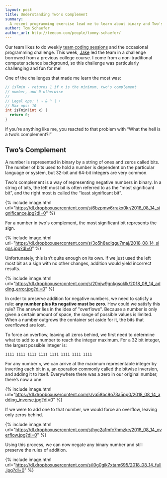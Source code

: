 ```yaml
---
layout: post
title: Understanding Two's Complement
summary:
  A recent programming exercise lead me to learn about binary and Two's Complement
author: Tom Schaefer
author_url: http://teecom.com/people/tommy-schaefer/
---
```


Our team likes to do weekly
[team coding sessions](http://teecom.com/team-coding-software-techniques/) and
the occasional programming challenge. This week,
[Jake](https://teecom.com/people/jake-tesler) led the team in a challenge
borrowed from a previous college course. I come from a non-traditional computer
science background, so this challenge was particularly challenging and fun for
me!

One of the challenges that made me learn the most was:

```c
// isTmin - returns 1 if x is the minimum, two's complement
// number, and 0 otherwise
//
// Legal ops: ! ~ & ^ | +
// Max ops: 10
int isTmin(int x) {
  return 0;
}
```

If you’re anything like me, you reacted to that problem with “What the hell is
a two’s complement?!”

## Two’s Complement

A number is represented in binary by a string of ones and zeros called bits.
The number of bits used to hold a number is dependent on the particular language
or system, but 32-bit and 64-bit integers are very common.

Two's complement is a way of representing negative numbers in binary. In a
string of bits, the left most bit is often referred to as the “most significant
bit”, and the right most is called the “least significant bit”.

{% include image.html
           url="https://dl.dropboxusercontent.com/s/6bzpmw6rrakx0kr/2018_08_14_significance.jpg?dl=0"
%}

For a number in two's complement, the most significant bit represents the sign.

{% include image.html
           url="https://dl.dropboxusercontent.com/s/3o5h8adiqgu7maj/2018_08_14_signs.jpg?dl=0"
%}

Unfortunately, this isn’t quite enough on its own. If we just used the left most
bit as a sign with no other changes, addition would yield incorrect results.

{% include image.html
           url="https://dl.dropboxusercontent.com/s/20njw9gnkgsoklk/2018_08_14_adding_error.jpg?dl=0"
%}

In order to preserve addition for negative numbers, we need to satisfy a rule:
**any number plus its negative must be zero**. How could we satisfy this rule?
The answer lies in the idea of "overflows". Because a number is only given a
certain amount of space, the range of possible values is limited. When a number
outgrows the container set aside for it, the bits that overflowed are lost.

To force an overflow, leaving all zeros behind, we first need to determine what
to add to a number to reach the integer maximum. For a 32 bit integer, the
largest possible integer is:

```
1111 1111 1111 1111 1111 1111 1111 1111
```

For any number `n`, we can arrive at the maximum representable integer by
inverting each bit in `n`, an operation commonly called the bitwise inversion,
and adding it to itself. Everywhere there was a zero in our original number,
there’s now a one.

{% include image.html
           url="https://dl.dropboxusercontent.com/s/va58bc9o73a5pp0/2018_08_14_adding_inverse.jpg?dl=0"
%}

If we were to add one to that number, we would force an overflow, leaving only
zeros behind.

{% include image.html
           url="https://dl.dropboxusercontent.com/s/hyc2a1mfc7nmzke/2018_08_14_overflow.jpg?dl=0"
%}


Using this process, we can now negate any binary number and still preserve the
rules of addition.

{% include image.html
           url="https://dl.dropboxusercontent.com/s/i0g0gik7xtam695/2018_08_14_full.jpg?dl=0"
%}
